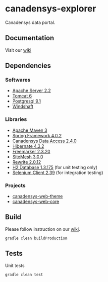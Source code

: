 canadensys-explorer
===================

Canadensys data portal.

Documentation
-------------
Visit our [wiki](https://github.com/Canadensys/canadensys-explorer/wiki)

Dependencies
------------
### Softwares
* [Apache Server 2.2](http://httpd.apache.org/)
* [Tomcat 6](http://tomcat.apache.org/)
* [Postgresql 9.1](http://www.postgresql.org/)
* [Windshaft](https://github.com/CartoDB/Windshaft)

### Libraries
* [Apache Maven 3](http://maven.apache.org/)
* [Spring Framework 4.0.2](http://www.springsource.org/spring-framework)
* [Canadensys Data Access 2.4.0](https://github.com/Canadensys/canadensys-data-access)
* [Hibernate 4.3.2](http://www.hibernate.org/)
* [Freemarker 2.3.20](http://freemarker.sourceforge.net/)
* [SiteMesh 3.0.0](https://github.com/sitemesh/sitemesh2/)
* [Rewrite 2.0.12](https://github.com/ocpsoft/rewrite)
* [H2 Database 1.3.175](http://www.h2database.com) (for unit testing only)
* [Selenium Client 2.39](http://docs.seleniumhq.org/download/) (for integration testing)

### Projects
* [canadensys-web-theme](https://github.com/Canadensys/canadensys-web-theme)
* [canadensys-web-core](https://github.com/Canadensys/canadensys-web-core)

Build
-----
Please follow instruction on our [wiki](https://github.com/Canadensys/canadensys-explorer/wiki).
```
gradle clean buildProduction
```

Tests
-----
Unit tests

```
gradle clean test
```
